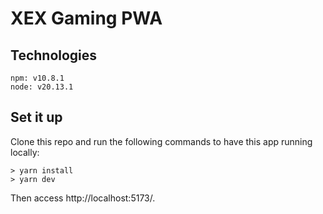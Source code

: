 # XEX Gaming PWA

## Technologies

    npm: v10.8.1
    node: v20.13.1

## Set it up

Clone this repo and run the following commands to have this app running locally:

    > yarn install    
    > yarn dev

Then access http://localhost:5173/.

